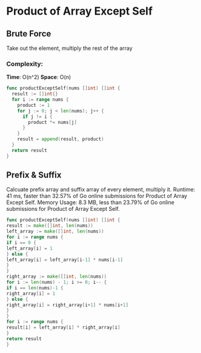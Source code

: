 # Product of Array Except Self
## Brute Force
Take out the element, multiply the rest of the array
### Complexity:
**Time**: O(n^2)
**Space**: O(n)
```go
func productExceptSelf(nums []int) []int {
  result := []int{}
  for i := range nums {
    product := 1
    for j := 0; j < len(nums); j++ {
      if j != i {
        product *= nums[j]
      }
    }
    result = append(result, product)
  }
  return result
}
```
## Prefix & Suffix
Calcuate prefix array and suffix array of every element, multiply it.
Runtime: 41 ms, faster than 32.57% of Go online submissions for Product of Array Except Self.
Memory Usage: 8.3 MB, less than 23.79% of Go online submissions for Product of Array Except Self.
```go
func productExceptSelf(nums []int) []int {
result := make([]int, len(nums))
left_array := make([]int, len(nums))
for i := range nums {
if i == 0 {
left_array[i] = 1
} else {
left_array[i] = left_array[i-1] * nums[i-1]
}
}
right_array := make([]int, len(nums))
for i := len(nums) - 1; i >= 0; i-- {
if i == len(nums)-1 {
right_array[i] = 1
} else {
right_array[i] = right_array[i+1] * nums[i+1]
}
}
for i := range nums {
result[i] = left_array[i] * right_array[i]
}
return result
}
```
